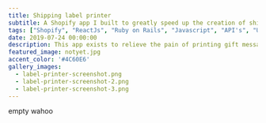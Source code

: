 ```yaml
---
title: Shipping label printer
subtitle: A Shopify app I built to greatly speed up the creation of shipping labels and gift cards for Vela Flowers
tags: ["Shopify", "ReactJs", "Ruby on Rails", "Javascript", "API's", "UX Design", "Heroku", "Git"]
date: 2019-07-24 00:00:00
description: This app exists to relieve the pain of printing gift messages and shipping labels, then manually matching them up. It uses template matching by order tags to create a simple way of creating labels. It creates shipping labels through the Royal Mail API, and matches them with their gift message, then exports them as a pdf ready to be printed in bulk by a industrial printer. 
featured_image: notyet.jpg
accent_color: '#4C60E6'
gallery_images:
  - label-printer-screenshot.png
  - label-printer-screenshot-2.png
  - label-printer-screenshot-3.png
---
```


empty wahoo
